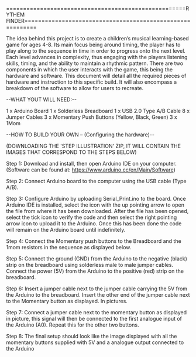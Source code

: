 =====================================================RYTHEM FINDER==========================================================

The idea behind this project is to create a children’s musical learning-based game for ages 4-8. Its main focus being around timing, the player has to play along to the sequence in time in order to progress onto the next level. Each level advances in complexity, thus engaging with the players listening skills, timing, and the ability to maintain a rhythmic pattern. There are two components in which the user interacts with the game, this being the hardware and software. This document will detail all the required pieces of hardware and instruction to this specific build. It will also encompass a breakdown of the software to allow for users to recreate. 


--WHAT YOUT WILL NEED:--

1 x Arduino Board 
1 x Solderless Breadboard
1 x USB 2.0 Type A/B Cable
8 x Jumper Cables
3 x Momentary Push Buttons (Yellow, Black, Green)
3 x 1Mom


--HOW TO BUILD YOUR OWN – (Configuring the hardware)--

(DOWNLOADING THE 'STEP ILLUSTRATION' ZIP, IT WILL CONTAIN THE IMAGES THAT CORRESPOND TO THE STEPS BELOW)

Step 1:
Download and install, then open Arduino IDE on your computer. (Software can be found at: https://www.arduino.cc/en/Main/Software)

Step 2:
Connect Arduino board to the computer using the USB cable (Type A/B).

Step 3:
Configure Arduino by uploading Serial_Print.ino to the board. Once Arduino IDE is installed, select the icon with the up pointing arrow to open the file from where it has been downloaded. After the file has been opened, select the tick icon to verify the code and then select the right pointing arrow icon to upload it to the Arduino. Once this has been done the code will remain on the Arduino board until indefinitely.

Step 4: 
Connect the Momentary push buttons to the Breadboard and the 1mom resistors in the sequence as displayed below.

Step 5:
Connect the ground (GND) from the Arduino to the negative (black) strip on the breadboard using solderless male to male jumper cables. Connect the power (5V) from the Arduino to the positive (red) strip on the breadboard. 

Step 6:
Insert a jumper cable next to the jumper cable carrying the 5V from the Arduino to the breadboard. Insert the other end of the jumper cable next to the Momentary button as displayed. In pictures.

Step 7:
Connect a jumper cable next to the momentary button as displayed in picture, this signal will then be connected to the first analogue input of the Arduino (A0). Repeat this  for the other two buttons.


Step 8:
The final setup should look like the image displayed with all the momentary buttons supplied with 5V and a analogue output connected to the Arduino


